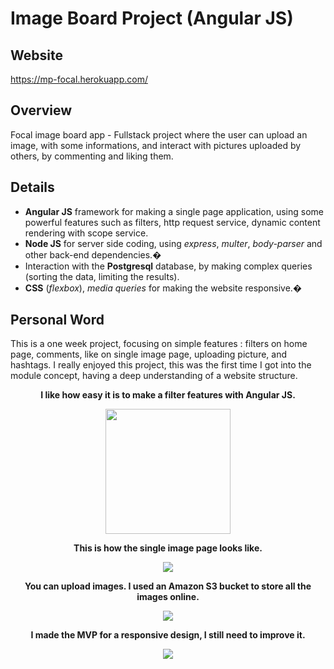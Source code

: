 # Image Board Project (Angular JS)

## Website
https://mp-focal.herokuapp.com/

## Overview

Focal image board app - Fullstack project where the user can upload an image, with some informations, and interact with pictures uploaded by others, by commenting and liking them.

## Details

- **Angular JS** framework for making a single page application, using some powerful features such as filters, http request service, dynamic content rendering with scope service.
- **Node JS** for server side coding, using *express*, *multer*, *body-parser* and other back-end dependencies.�
- Interaction with the **Postgresql** database, by making complex queries (sorting the data, limiting the results).
- **CSS** (*flexbox*), *media queries* for making the website responsive.�


## Personal Word

This is a one week project, focusing on simple features : filters on home page, comments, like on single image page, uploading picture, and hashtags.
I really enjoyed this project, this was the first time I got into the module concept, having a deep understanding of a website structure.



<p align="center"><b>I like how easy it is to make a filter features with Angular JS.</b></p>

<p align="center">
<img src="https://user-images.githubusercontent.com/26822768/27921608-8de5fe06-6278-11e7-9a8d-ab19f97c3384.gif" style="width: 200px;"/>
</p>




<p align="center"><b>This is how the single image page looks like.</b></p>

<p align="center">
<img src="https://user-images.githubusercontent.com/26822768/27919870-21c5b842-6273-11e7-8895-69676c3532fb.gif"/>
</p>



<p align="center"><b>You can upload images. I used an Amazon S3 bucket to store all the images online.</b></p>

<p align="center">
<img src="https://user-images.githubusercontent.com/26822768/27921847-613ebe00-6279-11e7-8a9e-6f34d3e9ff24.gif"/>
</p>



<p align="center"><b>I made the MVP for a responsive design, I still need to improve it.</b></p>

<p align="center">
<img src="https://user-images.githubusercontent.com/26822768/27922452-5911d4ae-627b-11e7-8c74-89a5cc6be22b.gif"/>
</p>

